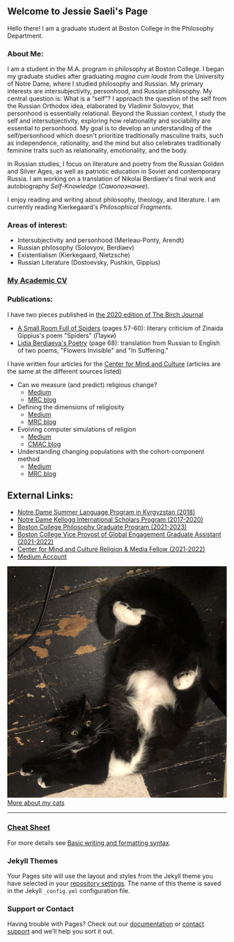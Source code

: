 ## Welcome to Jessie Saeli's Page

Hello there! I am a graduate student at Boston College in the Philosophy Department.

### About Me:

I am a student in the M.A. program in philosophy at Boston College. I began my graduate studies after graduating _magna cum laude_ from the University of Notre Dame, where I studied philosophy and Russian. My primary interests are intersubjectivity, personhood, and Russian philosophy. My central question is: What is a “self”? I approach the question of the self from the Russian Orthodox idea, elaborated by Vladimir Solovyov, that personhood is essentially relational. Beyond the Russian context, I study the self and intersubjectivity, exploring how relationality and sociability are essential to personhood. My goal is to develop an understanding of the self/personhood which doesn't prioritize traditionally masculine traits, such as independence, rationality, and the mind but also celebrates traditionally feminine traits such as relationality, emotionality, and the body. 

In Russian studies, I focus on literature and poetry from the Russian Golden and Silver Ages, as well as patriotic education in Soviet and contemporary Russia. I am working on a translation of Nikolai Berdiaev's final work and autobiography _Self-Knowledge_ (_Самопознание_).

I enjoy reading and writing about philosophy, theology, and literature. I am currently reading Kierkegaard's _Philosophical Fragments_.

### Areas of interest:
- Intersubjectivity and personhood (Merleau-Ponty, Arendt)
- Russian philosophy (Solovyov, Berdiaev)
- Existentialism (Kierkegaard, Nietzsche)
- Russian Literature (Dostoevsky, Pushkin, Gippius)

### [My Academic CV](/Jessica_Saeli_Resume_2022-2.5.pdf)

### Publications:

I have two pieces published in [the 2020 edition of The Birch Journal](https://issuu.com/thebirchjournal/docs/the_birch_2020_final)
- [A Small Room Full of Spiders](https://jsaeli.github.io/publications) (pages 57-60): literary criticism of Zinaida Gippius's poem "Spiders" (Пауки)
- [Lidia Berdiaeva's Poetry](https://jsaeli.github.io/publications) (page 68): translation from Russian to English of two poems, "Flowers Invisible" and "In Suffering."

I have written four articles for the [Center for Mind and Culture](https://mindandculture.org/) (articles are the same at the different sources listed)
- Can we measure (and predict) religious change?
  - [Medium](https://medium.com/modeling-religious-change/can-we-measure-and-predict-religious-change-b4919b69ff68)
  - [MRC blog](https://modelingreligiouschange.org/can-we-measure-and-predict-religious-change/)
- Defining the dimensions of religiosity
  - [Medium](https://medium.com/modeling-religious-change/defining-the-dimensions-of-religiosity-4b68949239dd)
  - [MRC blog](https://modelingreligiouschange.org/defining-the-dimensions-of-religiosity/)
- Evolving computer simulations of religion
  - [Medium](https://medium.com/modeling-religious-change/evolving-computer-simulations-of-religion-2df7f6722b96)
  - [CMAC blog](https://mindandculture.org/tag/modeling-simulation/)
- Understanding changing populations with the cohort-component method
  - [Medium](https://medium.com/modeling-religious-change/the-cohort-component-method-of-demographic-projection-180f1eacf4d8)
  - [MRC blog](https://modelingreligiouschange.org/understanding-changing-populations-with-the-cohort-component-method/)

## External Links:
- [Notre Dame Summer Language Program in Kyrgyzstan (2018)](https://sites.nd.edu/sla2018/saeli-jessica/)
- [Notre Dame Kellogg International Scholars Program (2017-2020)](https://kellogg.nd.edu/jessica-saeli)
- [Boston College Philosophy Graduate Program (2021-2023)](https://www.bc.edu/content/bc-web/sites/global-engagement/about/vs-bios/jessica-saeli-bio/)
- [Boston College Vice Provost of Global Engagement Graduate Assistant (2021-2022)](https://www.bc.edu/bc-web/sites/global-engagement/about.html)
- [Center for Mind and Culture Religion & Media Fellow (2021-2022)](https://mindandculture.org/about/people/interns/)
- [Medium Account](https://medium.com/@saelij)


![Kitty](/C.jpg)
[More about my cats](https://jsaeli.github.io/cats)

---

### [Cheat Sheet](https://github.com/adam-p/markdown-here/wiki/Markdown-Cheatsheet)

For more details see [Basic writing and formatting syntax](https://docs.github.com/en/github/writing-on-github/getting-started-with-writing-and-formatting-on-github/basic-writing-and-formatting-syntax).



### Jekyll Themes

Your Pages site will use the layout and styles from the Jekyll theme you have selected in your [repository settings](https://github.com/jsaeli/jsaeli.github.io/settings/pages). The name of this theme is saved in the Jekyll `_config.yml` configuration file.

### Support or Contact

Having trouble with Pages? Check out our [documentation](https://docs.github.com/categories/github-pages-basics/) or [contact support](https://support.github.com/contact) and we’ll help you sort it out.
